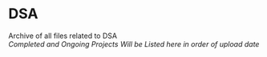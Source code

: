 # DSA
Archive of all files related to DSA <br>
*Completed and Ongoing Projects Will be Listed here in order of upload date*

